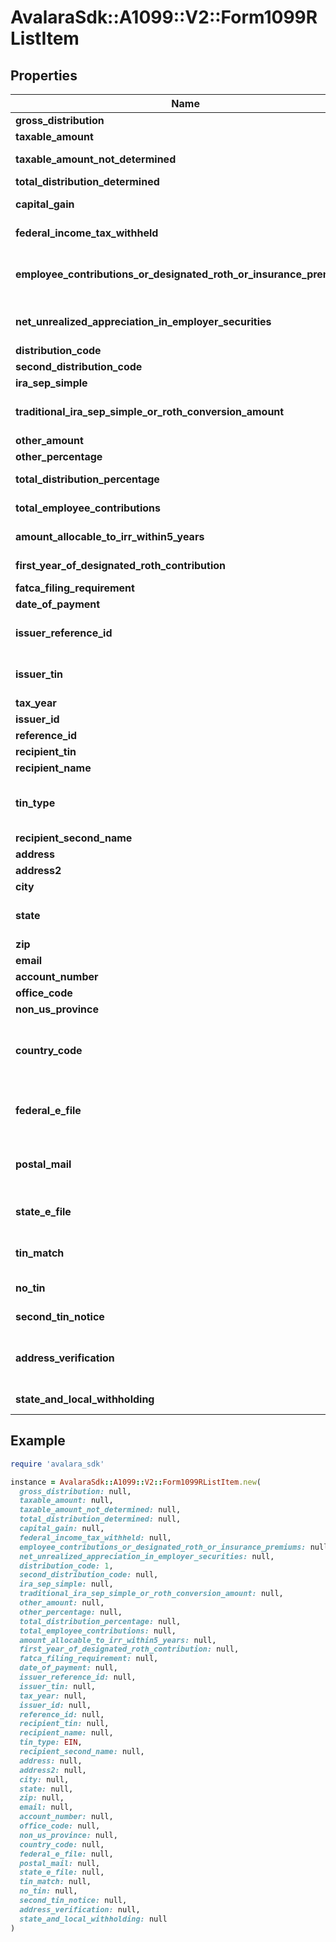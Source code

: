 # AvalaraSdk::A1099::V2::Form1099RListItem

## Properties

| Name | Type | Description | Notes |
| ---- | ---- | ----------- | ----- |
| **gross_distribution** | **Float** | Gross distribution | [optional] |
| **taxable_amount** | **Float** | Taxable amount | [optional] |
| **taxable_amount_not_determined** | **Boolean** | Taxable amount not determined | [optional] |
| **total_distribution_determined** | **Boolean** | Total distribution | [optional] |
| **capital_gain** | **Float** | Capital gain (included in Box 2a) | [optional] |
| **federal_income_tax_withheld** | **Float** | Federal income tax withheld | [optional] |
| **employee_contributions_or_designated_roth_or_insurance_premiums** | **Float** | Employee contributions/Designated Roth contributions or insurance premiums | [optional] |
| **net_unrealized_appreciation_in_employer_securities** | **Float** | Net unrealized appreciation in employer&#39;s securities | [optional] |
| **distribution_code** | **String** | Distribution code | [optional] |
| **second_distribution_code** | **String** | Second distribution code | [optional] |
| **ira_sep_simple** | **Boolean** | IRA/SEP/SIMPLE | [optional] |
| **traditional_ira_sep_simple_or_roth_conversion_amount** | **Float** | Traditional IRA/SEP/SIMPLE or Roth conversion amount | [optional] |
| **other_amount** | **Float** | Other amount | [optional] |
| **other_percentage** | **String** | Other percentage | [optional] |
| **total_distribution_percentage** | **String** | Total distribution percentage | [optional] |
| **total_employee_contributions** | **Float** | Total employee contributions | [optional] |
| **amount_allocable_to_irr_within5_years** | **Float** | Amount allocable to IRR within 5 years | [optional] |
| **first_year_of_designated_roth_contribution** | **Integer** | First year of designated Roth contribution | [optional] |
| **fatca_filing_requirement** | **Boolean** | FATCA filing requirement | [optional] |
| **date_of_payment** | **Time** | Date of payment | [optional] |
| **issuer_reference_id** | **String** | Issuer Reference ID. One of &#x60;issuerReferenceId&#x60; or &#x60;issuerTin&#x60; is required. | [optional] |
| **issuer_tin** | **String** | Issuer TIN. One of &#x60;issuerReferenceId&#x60; or &#x60;issuerTin&#x60; is required. | [optional] |
| **tax_year** | **Integer** | Tax year |  |
| **issuer_id** | **String** | Issuer ID | [optional] |
| **reference_id** | **String** | Reference ID | [optional] |
| **recipient_tin** | **String** | Recipient Tax ID Number | [optional] |
| **recipient_name** | **String** | Recipient name | [optional] |
| **tin_type** | **String** | Type of TIN (Tax ID Number). Will be one of:  * SSN  * EIN  * ITIN  * ATIN | [optional] |
| **recipient_second_name** | **String** | Recipient second name | [optional] |
| **address** | **String** | Address | [optional] |
| **address2** | **String** | Address line 2 | [optional] |
| **city** | **String** | City | [optional] |
| **state** | **String** | US state. Required if CountryCode is \&quot;US\&quot;. | [optional] |
| **zip** | **String** | Zip/postal code | [optional] |
| **email** | **String** | Recipient email address | [optional] |
| **account_number** | **String** | Account number | [optional] |
| **office_code** | **String** | Office code | [optional] |
| **non_us_province** | **String** | Foreign province | [optional] |
| **country_code** | **String** | Country code, as defined at https://www.irs.gov/e-file-providers/country-codes | [optional] |
| **federal_e_file** | **Boolean** | Boolean indicating that federal e-filing should be scheduled for this form | [optional] |
| **postal_mail** | **Boolean** | Boolean indicating that postal mailing to the recipient should be scheduled for this form | [optional] |
| **state_e_file** | **Boolean** | Boolean indicating that state e-filing should be scheduled for this form | [optional] |
| **tin_match** | **Boolean** | Boolean indicating that TIN Matching should be scheduled for this form | [optional] |
| **no_tin** | **Boolean** | Indicates whether the recipient has no TIN | [optional] |
| **second_tin_notice** | **Boolean** | Second TIN notice in three years | [optional] |
| **address_verification** | **Boolean** | Boolean indicating that address verification should be scheduled for this form | [optional] |
| **state_and_local_withholding** | [**StateAndLocalWithholdingRequest**](StateAndLocalWithholdingRequest.md) | State and local withholding information | [optional] |

## Example

```ruby
require 'avalara_sdk'

instance = AvalaraSdk::A1099::V2::Form1099RListItem.new(
  gross_distribution: null,
  taxable_amount: null,
  taxable_amount_not_determined: null,
  total_distribution_determined: null,
  capital_gain: null,
  federal_income_tax_withheld: null,
  employee_contributions_or_designated_roth_or_insurance_premiums: null,
  net_unrealized_appreciation_in_employer_securities: null,
  distribution_code: 1,
  second_distribution_code: null,
  ira_sep_simple: null,
  traditional_ira_sep_simple_or_roth_conversion_amount: null,
  other_amount: null,
  other_percentage: null,
  total_distribution_percentage: null,
  total_employee_contributions: null,
  amount_allocable_to_irr_within5_years: null,
  first_year_of_designated_roth_contribution: null,
  fatca_filing_requirement: null,
  date_of_payment: null,
  issuer_reference_id: null,
  issuer_tin: null,
  tax_year: null,
  issuer_id: null,
  reference_id: null,
  recipient_tin: null,
  recipient_name: null,
  tin_type: EIN,
  recipient_second_name: null,
  address: null,
  address2: null,
  city: null,
  state: null,
  zip: null,
  email: null,
  account_number: null,
  office_code: null,
  non_us_province: null,
  country_code: null,
  federal_e_file: null,
  postal_mail: null,
  state_e_file: null,
  tin_match: null,
  no_tin: null,
  second_tin_notice: null,
  address_verification: null,
  state_and_local_withholding: null
)
```

